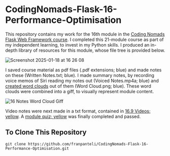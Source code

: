 # CodingNomads-Flask-16-Performance-Optimisation
This repository contains my work for the 16th module in the [Coding Nomads Flask Web Framework course](https://codingnomads.com/course/python-flask-web-framework). I completed this 21-module course as part of my independent learning, to invest in my Python skills. I produced an in-depth library of resources for this module, whose file tree is provided below. 

![Screenshot 2025-01-18 at 16 26 08](https://github.com/user-attachments/assets/685500fd-0da5-4a0c-9c13-411a7e5b8352)

I saved course material as pdf files (.pdf extensions; blue) and made notes on these (Written Notes.txt; blue). I made summary notes, by recording voice memos of Siri reading my notes out (Voiced Notes.mp4a; blue) and [created word clouds](https://wordart.com/create) out of them (Word Cloud.png; blue). These word clouds were combined into a giff, to visually represent module content.

![16 Notes Word Cloud Giff](https://github.com/user-attachments/assets/4095ac1d-3930-4eb1-8034-a9727301e1e4)

Video notes were next made in a txt format, contained in [16.9 Videos; yellow](https://github.com/franpanteli/CodingNomads-Flask-16-Performance-Optimisation/tree/main/16.9%20Videos). A [module quiz; yellow](https://github.com/franpanteli/CodingNomads-Flask-16-Performance-Optimisation/blob/main/16.10%20Quizzes/16.10%20Quiz%20Representing%20Content.pdf) was finally completed and passed. 

## To Clone This Repository
```
git clone https://github.com/franpanteli/CodingNomads-Flask-16-Performance-Optimisation.git
```
